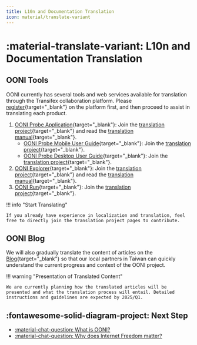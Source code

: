 ```yaml
---
title: L10n and Documentation Translation
icon: material/translate-variant
---
```

# :material-translate-variant: L10n and Documentation Translation

## OONI Tools

OONI currently has several tools and web services available for translation through the Transifex collaboration platform. Please [register](https://www.transifex.com/signup/){target="_blank"} on the platform first, and then proceed to assist in translating each product.

1. [OONI Probe Application](https://ooni.org/install/){target="_blank"}: Join the [translation project](https://app.transifex.com/otf/ooniprobe/){target="_blank"} and read the [translation manual](https://github.com/ooni/translations/blob/master/Guidelines%20for%20OONI%20Probe.md){target="_blank"}.
   - [OONI Probe Mobile User Guide](https://ooni.org/support/ooni-probe-mobile){target="_blank"}: Join the [translation project](https://app.transifex.com/otf/ooni-probe-mobile-user-guide/){target="_blank"}.
   - [OONI Probe Desktop User Guide](https://ooni.org/support/ooni-probe-desktop){target="_blank"}: Join the [translation project](https://app.transifex.com/otf/ooni-probe-desktop-user-guide/){target="_blank"}.
2. [OONI Explorer](https://explorer.ooni.org/){target="_blank"}: Join the [translation project](https://app.transifex.com/otf/ooni-explorer/){target="_blank"} and read the [translation manual](https://github.com/ooni/translations/blob/master/Guidelines%20for%20OONI%20Explorer.md){target="_blank"}.
3. [OONI Run](https://run.ooni.io/){target="_blank"}: Join the [translation project](https://app.transifex.com/otf/ooni-run/){target="_blank"}.

!!! info "Start Translating"

    If you already have experience in localization and translation, feel free to directly join the translation project pages to contribute.

## OONI Blog

We will also gradually translate the content of articles on the [Blog](https://ooni.org/blog/){target="_blank"} so that our local partners in Taiwan can quickly understand the current progress and context of the OONI project.

!!! warning "Presentation of Translated Content"

    We are currently planning how the translated articles will be presented and what the translation process will entail. Detailed instructions and guidelines are expected by 2025/Q1.

## :fontawesome-solid-diagram-project: Next Step

<div class="grid cards" markdown>

- [:material-chat-question: What is OONI?](./what-is-ooni.md)
- [:material-chat-question: Why does Internet Freedom matter?](./internet-freedom-matter.md)

</div>

